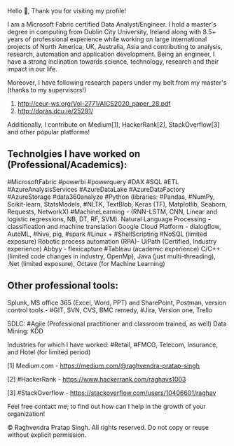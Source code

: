 Hello 👋,
Thank you for visiting my profile!

I am a Microsoft Fabric certified Data Analyst/Engineer. I hold a master's degree in computing from Dublin City University, Ireland along with 8.5+ years of professional experience while working on large international projects of North America, UK, Australia, Asia and contributing to analysis, research, automation and application development. 
Being an engineer, I have a strong inclination towards science, technology, research and their impact in our life. 

Moreover, I have following research papers under my belt from my master's (thanks to my supervisors!)
1) http://ceur-ws.org/Vol-2771/AICS2020_paper_28.pdf
2) http://doras.dcu.ie/25291/

Additionally, I contribute on Medium[1], HackerRank[2], StackOverflow[3] and other popular platforms!

Technolgies I have worked on (Professional/Academics):
------------------------------------------------------
#MicrosoftFabric #powerbi #powerquery #DAX #SQL #ETL #AzureAnalysisServices #AzureDataLake #AzureDataFactory #AzureStorage #data360analyze #Python (libraries: #Pandas, #NumPy, Scikit-learn, StatsModels, #NLTK, TextBlob, Keras (TF), Matplotlib, Seaborn, Requests, NetworkX) #MachineLearning - (RNN-LSTM, CNN, Linear and logistic regressions, NB, DT, RF, SVM). 
Natural Language Processing - classification and machine translation
Google Cloud Platform - dialogflow, AutoML, #hive, pig, #spark
#Linux + #ShellScripting
#NoSQL (limited exposure)
Robotic process automation (RPA)- UiPath (Certified, Industry experience)
Abbyy - flexicapture
#Tableau (academic experience)
C/C++ (limited code changes in industry, OpenMp), Java (just multi-threading), .Net (limited exposure), Octave (for Machine Learning)

Other professional tools:
-------------------------
Splunk, MS office 365 (Excel, Word, PPT) and SharePoint, Postman, version control tools - #GIT, SVN, CVS, BMC remedy, #Jira, Version one, Trello

SDLC: #Agile (Professional practitioner and classroom trained, as well)
Data Mining: KDD

Industries for which I have worked: #Retail, #FMCG, Telecom, Insurance, and Hotel (for limited period)

[1] Medium.com - https://medium.com/@raghvendra-pratap-singh

[2] #HackerRank - https://www.hackerrank.com/raghavs1003

[3] #StackOverflow - https://stackoverflow.com/users/10406601/raghav

Feel free contact me; to find out how can I help in the growth of your organization!


© Raghvendra Pratap Singh. All rights reserved. Do not copy or reuse without explicit permission.
